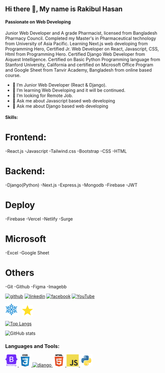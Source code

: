 
## Hi there 👋, My name is Rakibul Hasan
#### Passionate on Web Developing
Junior Web Developer and A grade Pharmacist, licensed from Bangladesh Pharmacy Council. Completed my Master's in Pharmaceutical technology from University of Asia Pacific.
Learning Next.js web developing from Programming Hero, Certified Jr. Web Developer on React, Javascript, CSS, Html from Programming Hero. Certified Django Web Developer from  Aiquest Intelligence. Certified on Basic Python Programming language from Stanford University, California and certified on Microsoft Office Program and Google Sheet from Tanvir Academy, Bangladesh from online based course.
- 🔭 I’m Junior Web Developer (React & Django). 
- 🌱 I’m learning Web Developing and it will be continued.
- 👯 I’m looking for Remote Job.
- 💬 Ask me about Javascript based web developing 
- 💬 Ask me about Django based web developing
  
#### Skills:

# Frontend:
-React.js
-Javascript
-Tailwind.css
-Bootstrap 
-CSS
-HTML

# Backend:
-Django(Python)
-Next.js
-Express.js
-Mongodb
-Firebase
-JWT

# Deploy
-Firebase
-Vercel
-Netlify
-Surge

# Microsoft
-Excel
-Google Sheet

# Others
-Git
-Github
-Figma
-Imagebb

[<img src='https://cdn.jsdelivr.net/npm/simple-icons@3.0.1/icons/github.svg' alt='github' height='40'>](https://github.com/aristoxcel)  [<img src='https://cdn.jsdelivr.net/npm/simple-icons@3.0.1/icons/linkedin.svg' alt='linkedin' height='40'>](https://www.linkedin.com/in/aristoxcel/)  [<img src='https://cdn.jsdelivr.net/npm/simple-icons@3.0.1/icons/facebook.svg' alt='facebook' height='40'>](https://www.facebook.com/goldenboyrakib)  [<img src='https://cdn.jsdelivr.net/npm/simple-icons@3.0.1/icons/youtube.svg' alt='YouTube' height='40'>](https://www.youtube.com/channel/@RakibHasan-mx7dm)  

<a href='https://archiveprogram.github.com/'><img src='https://raw.githubusercontent.com/acervenky/animated-github-badges/master/assets/acbadge.gif' width='40' height='40'></a> <a href='https://stars.github.com/'><img src='https://raw.githubusercontent.com/acervenky/animated-github-badges/master/assets/starbadge.gif' width='35' height='35'></a> 

[![Top Langs](https://github-readme-stats.vercel.app/api/top-langs/?username=aristoxcel)](https://github.com/anuraghazra/github-readme-stats)

![GitHub stats](https://github-readme-stats.vercel.app/api?username=aristoxcel&show_icons=true)  

<h3 align="left">Languages and Tools:</h3>
<p align="left"> <a href="https://getbootstrap.com" target="_blank" rel="noreferrer"> <img src="https://raw.githubusercontent.com/devicons/devicon/master/icons/bootstrap/bootstrap-plain-wordmark.svg" alt="bootstrap" width="40" height="40"/> </a> <a href="https://www.w3schools.com/css/" target="_blank" rel="noreferrer"> <img src="https://raw.githubusercontent.com/devicons/devicon/master/icons/css3/css3-original-wordmark.svg" alt="css3" width="40" height="40"/> </a> <a href="https://www.djangoproject.com/" target="_blank" rel="noreferrer"> <img src="https://cdn.worldvectorlogo.com/logos/django.svg" alt="django" width="40" height="40"/> </a> <a href="https://www.w3.org/html/" target="_blank" rel="noreferrer"> <img src="https://raw.githubusercontent.com/devicons/devicon/master/icons/html5/html5-original-wordmark.svg" alt="html5" width="40" height="40"/> </a> <a href="https://developer.mozilla.org/en-US/docs/Web/JavaScript" target="_blank" rel="noreferrer"> <img src="https://raw.githubusercontent.com/devicons/devicon/master/icons/javascript/javascript-original.svg" alt="javascript" width="40" height="40"/> </a> <a href="https://www.python.org" target="_blank" rel="noreferrer"> <img src="https://raw.githubusercontent.com/devicons/devicon/master/icons/python/python-original.svg" alt="python" width="40" height="40"/> </a> </p>
